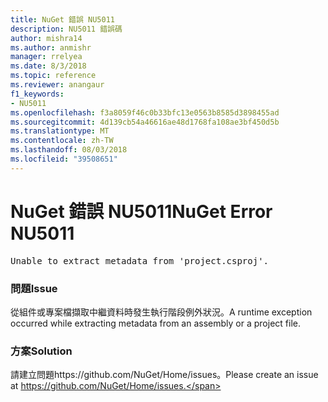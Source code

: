 ```yaml
---
title: NuGet 錯誤 NU5011
description: NU5011 錯誤碼
author: mishra14
ms.author: anmishr
manager: rrelyea
ms.date: 8/3/2018
ms.topic: reference
ms.reviewer: anangaur
f1_keywords:
- NU5011
ms.openlocfilehash: f3a8059f46c0b33bfc13e0563b8585d3898455ad
ms.sourcegitcommit: 4d139cb54a46616ae48d1768fa108ae3bf450d5b
ms.translationtype: MT
ms.contentlocale: zh-TW
ms.lasthandoff: 08/03/2018
ms.locfileid: "39508651"
---
```

# <a name="nuget-error-nu5011"></a><span data-ttu-id="c359b-103">NuGet 錯誤 NU5011</span><span class="sxs-lookup"><span data-stu-id="c359b-103">NuGet Error NU5011</span></span>
<pre>Unable to extract metadata from 'project.csproj'.</pre>

### <a name="issue"></a><span data-ttu-id="c359b-104">問題</span><span class="sxs-lookup"><span data-stu-id="c359b-104">Issue</span></span>

<span data-ttu-id="c359b-105">從組件或專案檔擷取中繼資料時發生執行階段例外狀況。</span><span class="sxs-lookup"><span data-stu-id="c359b-105">A runtime exception occurred while extracting metadata from an assembly or a project file.</span></span>


### <a name="solution"></a><span data-ttu-id="c359b-106">方案</span><span class="sxs-lookup"><span data-stu-id="c359b-106">Solution</span></span>

<span data-ttu-id="c359b-107">請建立問題https://github.com/NuGet/Home/issues。</span><span class="sxs-lookup"><span data-stu-id="c359b-107">Please create an issue at https://github.com/NuGet/Home/issues.</span></span>

